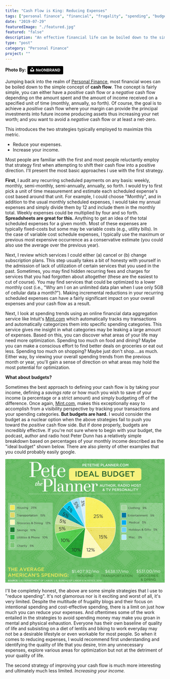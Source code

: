 ```yaml
---
title: "Cash Flow is King: Reducing Expenses"
tags: ["personal finance", "financial", "frugality", "spending", "budget"]
date: "2019-07-29"
featuredImage: "./featured.jpg"
featured: "false"
description: "An effective financial life can be boiled down to the simple equation described as cash flow. There are two ways of effectively managing this metric by either reducing your expenses or increasing your income or both. In this quick post, I explain my own simple strategy for reducing expenses by auditing recurring scheduled expenses and optimizing areas of extreme spending."
type: "post"
category: "Personal Finance"
project: ""
---
```

**Photo By:** <a style="background-color:black;color:white;text-decoration:none;padding:4px 6px;font-family:-apple-system, BlinkMacSystemFont, &quot;San Francisco&quot;, &quot;Helvetica Neue&quot;, Helvetica, Ubuntu, Roboto, Noto, &quot;Segoe UI&quot;, Arial, sans-serif;font-size:12px;font-weight:bold;line-height:1.2;display:inline-block;border-radius:3px" href="https://unsplash.com/@neonbrand?utm_medium=referral&amp;utm_campaign=photographer-credit&amp;utm_content=creditBadge" target="_blank" rel="noopener noreferrer" title="Download free do whatever you want high-resolution photos from NeONBRAND"><span style="display:inline-block;padding:2px 3px"><svg xmlns="http://www.w3.org/2000/svg" style="height:12px;width:auto;position:relative;vertical-align:middle;top:-2px;fill:white" viewBox="0 0 32 32"><title>unsplash-logo</title><path d="M10 9V0h12v9H10zm12 5h10v18H0V14h10v9h12v-9z"></path></svg></span><span style="display:inline-block;padding:2px 3px">NeONBRAND</span></a>

Jumping back into the realm of [Personal Finance](https://stackedit.iowww.blakeadams.io/category/personal-finance/), most financial woes can be boiled down to the simple concept of **cash flow**. The concept is fairly simple, you can either have a *positive* cash flow or a *negative* cash flow depending on the amount spent and the amount of income received on a specified unit of time (monthly, annually, so forth). Of course, the goal is to achieve a *positive* cash flow where your margin can provide the principal investments into future income producing assets thus increasing your net worth; and you want to avoid a *negative* cash flow or at least a net-zero. 

This introduces the two strategies typically employed to maximize this metric.

- Reduce your expenses.
- Increase your income.

Most people are familiar with the first and most people reluctantly employ that strategy first when attempting to shift their cash flow into a positive direction. I'll present the most basic approaches I use with the first strategy.

**First**, I audit any recurring scheduled payments on any basis: weekly, monthly, semi-monthly, semi-annually, annually, so forth. I would try to first pick a unit of time measurement and estimate each scheduled expense's cost based around that unit. For example, I could choose "Monthly", and in addition to the usual monthly scheduled expenses, I would take my annual expenses and simply divide them by 12 and include them in the monthly total. Weekly expenses could be multiplied by four and so forth. **Spreadsheets are great for this.** Anything to get an idea of the total scheduled expenses for a given month. Most of these expenses are typically fixed-costs but some may be variable costs (e.g., utility bills). In the case of variable cost schedule expenses, I typically use the maximum or previous most expensive occurrence as a conservative estimate (you could also use the average over the previous year).

Next, I review which services I could either (a) cancel or (b) change subscription plans. This step usually takes a bit of honesty with yourself in the admission of lack of utilization of certain services that you used in the past. Sometimes, you may find hidden recurring fees and charges for services that you had forgotten about altogether (these are the easiest to cut of course). You may find services that could be optimized to a lower monthly cost (i.e., "Why am I on an unlimited data plan when I use only 5GB of cellular data a month?"). Making incremental reductions in your recurring scheduled expenses can have a fairly significant impact on your overall expenses and your cash flow as a result.

Next, I look at spending trends using an online financial data aggregation service like Intuit's [Mint.com](https://www.mint.com/) which automatically tracks my transactions and automatically categorizes them into specific spending categories. This service gives me insight in what categories may be leaking a large amount of expenses. Based on this, you can discover what areas of your life may need more optimization. Spending too much on food and dining? Maybe you can make a conscious effort to find better deals on groceries or eat out less. Spending too much on shopping? Maybe just don't shop....as much. Either way, by viewing your overall spending trends from the previous month or year, you'll gain a sense of direction on what areas may hold the most potential for optimization.

**What about budgets?**

Sometimes the best approach to defining your cash flow is by taking your income, defining a *savings rate* or how much you wish to save of your income (a percentage or a strict amount) and simply budgeting off of the difference. Once again, [Mint.com](https://www.mint.com/), makes this exceptionally easy to accomplish from a visibility perspective by tracking your transactions and your spending categories. **But budgets are hard.** I would consider the budget as a nuclear option when the above strategies fail to push you toward the *positive* cash flow side. But if done properly, budgets are incredibly effective. If you're not sure where to begin with your budget, the podcast, author and radio host Peter Dunn has a relatively simple breakdown based on percentages of your monthly income described as the "ideal budget" shown below. There are also plenty of other examples that you could probably easily google.

![The Ideal Budget](./image_1.jpg)

I'll be completely honest, the above are some simple strategies that I use to "reduce spending". It's not glamorous nor is it exciting and worst of all, it's very limited. Despite the multitude of frugality blogs and their focus on intentional spending and cost-effective spending, there is a limit on just how much you can reduce your expenses. And oftentimes some of the work entailed in the strategies to avoid spending money may make you groan in mental and physical exhaustion. Everyone has their own baseline of quality of life and subsisting on a diet of lentils and biking to work everyday may not be a desirable lifestyle or even workable for most people. So when it comes to reducing expenses, I would recommend first understanding and identifying the quality of life that you desire, trim any unnecessary expenses, explore various areas for optimization but not at the detriment of your quality of life. 

The second strategy of improving your cash flow is much more interesting and ultimately much less limited. *Increasing your income.*